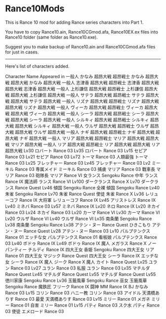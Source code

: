 # Rance10Mods

This is Rance 10 mod for adding Rance series characters into Part 1.

You have to copy Rance10.ain, Rance10CGmod.afa, Rance10EX.ex files into Rance10 folder (same folder as Rance10.exe).

Suggest you to make backup of Rance10.ain and Rance10CGmod.afa files for just in cases.



-----------------------------------------



Here's list of characters added.

Character Name		Appeared in
一般人 かなみ			超昂大戦
超昂戦士 かなみ		超昂大戦
超昂大戦 かなみ		超昂大戦
一般人 志津香			超昂大戦
超昂戦士 志津香		超昂大戦
超昂大戦 志津香		超昂大戦
一般人 上杉謙信		超昂大戦
超昂戦士 上杉謙信		超昂大戦
超昂大戦 上杉謙信		超昂大戦
一般人 サテラ			超昂大戦
超昂戦士 サテラ			超昂大戦
超昂大戦 サテラ			超昂大戦
一般人 リズナ			超昂大戦
超昂戦士 リズナ			超昂大戦
超昂大戦 リズナ			超昂大戦
一般人 ヴィーカ			超昂大戦
超昂戦士 ヴィーカ		超昂大戦
超昂大戦 ヴィーカ		超昂大戦
一般人 シーラ			超昂大戦
超昂戦士 シーラ			超昂大戦
超昂大戦 シーラ			超昂大戦
一般人 シルキィ			超昂大戦
超昂戦士 シルキィ		超昂大戦
超昂大戦 シルキィ		超昂大戦
一般人 ウルザ			超昂大戦
超昂戦士 ウルザ			超昂大戦
超昂大戦 ウルザ			超昂大戦
一般人 ナギ			超昂大戦
超昂戦士 ナギ			超昂大戦
超昂大戦 ナギ			超昂大戦
一般人 マリア			超昂大戦
超昂戦士 マリア			超昂大戦
超昂大戦 マリア			超昂大戦
一般人 リア			超昂大戦
超昂戦士 リア			超昂大戦
超昂大戦 リア			超昂大戦
Lv30 ロバート			Rance 03
Lv35 ロバート			Rance 03
Lv15 セピア			Rance 03
Lv21 セピア			Rance 03
Lv72 トーマ			Rance 03
人類最強 トーマ			Rance 03
Lv25 フレッチャー		Rance 03
Lv45 フレッチャー		Rance 03
Lv2 ミーキル			Rance 03
専属メイド ミーキル		Rance 03
捕虜 マリア			Rance 03
戰車長 マリア			Rance 03
砲隊長 マリア			Rance VI
女ランス				Sengoku Rance
中年 ランス			Rance IX
魔法師 ランス			Rance VI
Lv100 ダークランス		Rance X
Lv70 ダークランス		Rance Quest
Lv46 傾国			Sengoku Rance
全裸 傾国				Sengoku Rance
Lv40 朱雀			Sengoku Rance
Lv70 朱雀			Rance Quest
使徒 朱雀				Rance X
Lv36 レリューコフ			Rance IX
大将軍 レリューコフ		Rance IX
Lv45 アリストレス		Rance IX
Lv40 ミネバ			Rance 03
Lv57 ミネバ			Rance IX
Lv20 ネロ				Rance IX
Lv20 ネカイ			Rance 03
Lv24 ネカイ			Rance 03
Lv20 カーマ			Rance VI
Lv30 カーマ			Rance VI
Lv20 ウルザ			Rance VI
Lv40 ウルザ			Rance VI
Lv35 南条蘭			Sengoku Rance
Lv38 南条蘭			Sengoku Rance
Lv38 アテン・ヌー		Rance Quest
ひきこもり アテン・ヌー		Rance Quest
Lv28 アテン・ヌー		Rance 03
Lv10 パルプテンクス		Rance 01
エッチな女 パルプテンクス	Rance 01
看板娘 パルプテンクス		Rance 03
Lv40 ボドゥ			Rance IX
Lv49 ボドゥ			Rance IX
魔人 メガラス			Rance X
ノーパンティー チルディ		Rance IX
四大王女 香姫			Sengoku Rance
四大王女 リア			Rance 01
四大王女 マジック		Rance Quest
四大王女 シーラ			Rance IX
エッチな女 シーラ			Rance IX
魔人 ジーク			Rance X
魔人 カイト			Rance Quest
Lv25 ユラン			Rance 03
Lv27 ユラン			Rance 03
私服 ユラン			Rance 03
Lv35 マチルダ			Rance Quest
Lv45 マチルダ			Rance Quest
Lv55 マチルダ			Rance Quest
Lv55 徳川家康			Sengoku Rance
Lv36 玉籤風華			Sengoku Rance
巫女 玉籤風華			Sengoku Rance
魔鉄匠 フリーク			Rance IX
闘神 MM				Rance IX
BJ かなみ				Rance 03
Lv15 コリン			Rance 03
ハニー教 コリン			Rance 03
アイドル 天満橋ありす		Rance 03
最愛 天満橋ありす		Rance 03
Lv15 ミリー			Rance 01
メガネ ミリー			Rance 01
自害 ミリー				Rance 01
Lv15 パティ			Rance 03
スク水 パティ			Rance 03
使徒 エメロード			Rance 03




